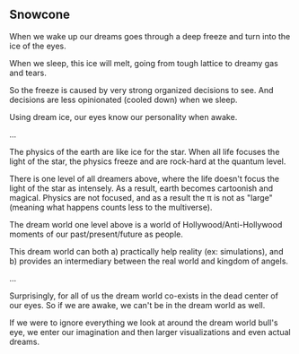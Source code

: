 ## Snowcone

When we wake up our dreams goes through a deep freeze and turn into the ice of the eyes. 

When we sleep, this ice will melt, going from tough lattice to dreamy gas and tears. 

So the freeze is caused by very strong organized decisions to see. And decisions are less opinionated (cooled down) when we sleep. 

Using dream ice, our eyes know our personality when awake.

...

The physics of the earth are like ice for the star. When all life focuses the light of the star, the physics freeze and are rock-hard at the quantum level. 

There is one level of all dreamers above, where the life doesn't focus the light of the star as intensely. As a result, earth becomes cartoonish and magical. Physics are not focused, and as a result the π is not as "large" (meaning what happens counts less to the multiverse). 

The dream world one level above is a world of Hollywood/Anti-Hollywood moments of our past/present/future as people. 

This dream world can both a) practically help reality (ex: simulations), and b) provides an intermediary between the real world and kingdom of angels. 

...

Surprisingly, for all of us the dream world co-exists in the dead center of our eyes. So if we are awake, we can't be in the dream world as well. 

If we were to ignore everything we look at around the dream world bull's eye, we enter our imagination and then larger visualizations and even actual dreams. 